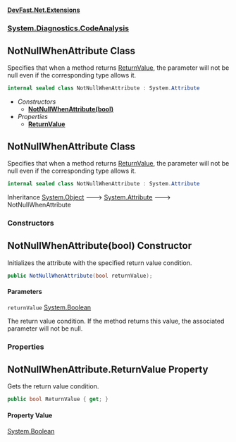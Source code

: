 #### [DevFast.Net.Extensions](index.md 'index')
### [System.Diagnostics.CodeAnalysis](System.Diagnostics.CodeAnalysis.md 'System.Diagnostics.CodeAnalysis')

## NotNullWhenAttribute Class

Specifies that when a method returns [ReturnValue](System.Diagnostics.CodeAnalysis.NotNullWhenAttribute.md#System.Diagnostics.CodeAnalysis.NotNullWhenAttribute.ReturnValue 'System.Diagnostics.CodeAnalysis.NotNullWhenAttribute.ReturnValue'), the parameter will not be null even if the corresponding type allows it.

```csharp
internal sealed class NotNullWhenAttribute : System.Attribute
```
- *Constructors*
  - **[NotNullWhenAttribute(bool)](System.Diagnostics.CodeAnalysis.NotNullWhenAttribute.md#System.Diagnostics.CodeAnalysis.NotNullWhenAttribute.NotNullWhenAttribute(bool) 'System.Diagnostics.CodeAnalysis.NotNullWhenAttribute.NotNullWhenAttribute(bool)')**
- *Properties*
  - **[ReturnValue](System.Diagnostics.CodeAnalysis.NotNullWhenAttribute.md#System.Diagnostics.CodeAnalysis.NotNullWhenAttribute.ReturnValue 'System.Diagnostics.CodeAnalysis.NotNullWhenAttribute.ReturnValue')**

## NotNullWhenAttribute Class

Specifies that when a method returns [ReturnValue](System.Diagnostics.CodeAnalysis.NotNullWhenAttribute.md#System.Diagnostics.CodeAnalysis.NotNullWhenAttribute.ReturnValue 'System.Diagnostics.CodeAnalysis.NotNullWhenAttribute.ReturnValue'), the parameter will not be null even if the corresponding type allows it.

```csharp
internal sealed class NotNullWhenAttribute : System.Attribute
```

Inheritance [System.Object](https://docs.microsoft.com/en-us/dotnet/api/System.Object 'System.Object') &#129106; [System.Attribute](https://docs.microsoft.com/en-us/dotnet/api/System.Attribute 'System.Attribute') &#129106; NotNullWhenAttribute
### Constructors

<a name='System.Diagnostics.CodeAnalysis.NotNullWhenAttribute.NotNullWhenAttribute(bool)'></a>

## NotNullWhenAttribute(bool) Constructor

Initializes the attribute with the specified return value condition.

```csharp
public NotNullWhenAttribute(bool returnValue);
```
#### Parameters

<a name='System.Diagnostics.CodeAnalysis.NotNullWhenAttribute.NotNullWhenAttribute(bool).returnValue'></a>

`returnValue` [System.Boolean](https://docs.microsoft.com/en-us/dotnet/api/System.Boolean 'System.Boolean')

The return value condition. If the method returns this value, the associated parameter will not be null.
### Properties

<a name='System.Diagnostics.CodeAnalysis.NotNullWhenAttribute.ReturnValue'></a>

## NotNullWhenAttribute.ReturnValue Property

Gets the return value condition.

```csharp
public bool ReturnValue { get; }
```

#### Property Value
[System.Boolean](https://docs.microsoft.com/en-us/dotnet/api/System.Boolean 'System.Boolean')